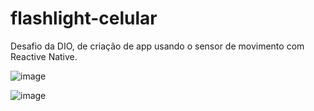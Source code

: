 # flashlight-celular

Desafio da DIO, de criação de app usando o sensor de movimento com Reactive Native.

![image](https://user-images.githubusercontent.com/76628576/176570658-899ef76c-0938-4ead-8699-36f082dd8e9f.png)

![image](https://user-images.githubusercontent.com/76628576/176570690-4b8c3a5c-f56d-45b9-9f2c-3989be587353.png)
